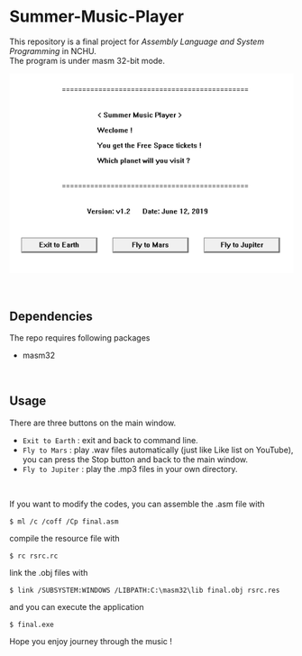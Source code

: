 # Summer-Music-Player

This repository is a final project for *Assembly Language and System Programming* in NCHU. <br>The program is under masm 32-bit mode. 

![](https://raw.githubusercontent.com/chuang76/image/master/asm2.PNG)

<br>

## Dependencies 

The repo requires following packages

- masm32

<br>

## Usage 

There are three buttons on the main window.

- `Exit to Earth` : exit and back to command line.
- `Fly to Mars` : play .wav files automatically (just like Like list on YouTube), you can press the Stop button and back to the main window.
- `Fly to Jupiter` : play the .mp3 files in your own directory.

<br>

If you want to modify the codes, you can assemble the .asm file with 

```
$ ml /c /coff /Cp final.asm
```

compile the resource file with

```
$ rc rsrc.rc
```

link the .obj files with 

```
$ link /SUBSYSTEM:WINDOWS /LIBPATH:C:\masm32\lib final.obj rsrc.res
```

and you can execute the application

```
$ final.exe
```

Hope you enjoy journey through the music ! 